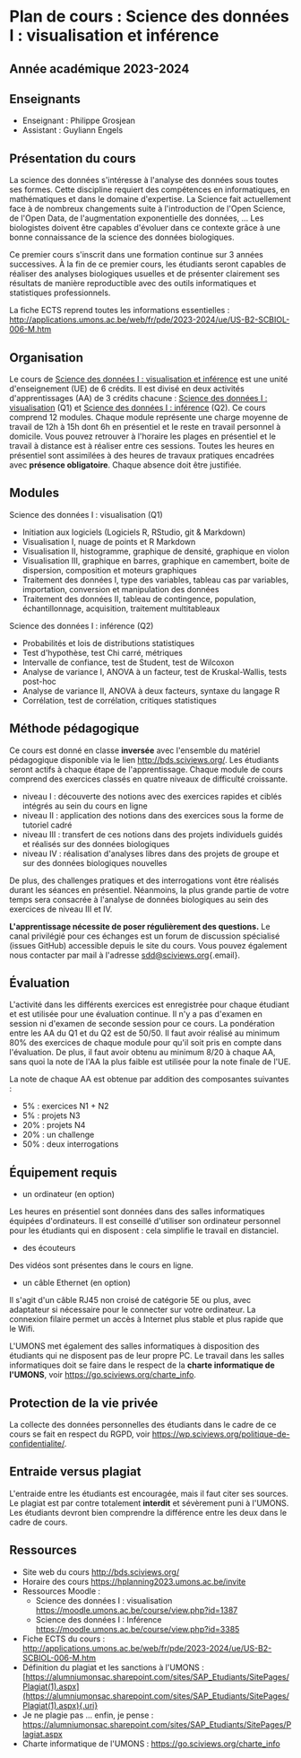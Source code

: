 # Plan de cours : Science des données I : visualisation et inférence

## Année académique 2023-2024

## Enseignants

-   Enseignant : Philippe Grosjean
-   Assistant : Guyliann Engels

## Présentation du cours

La science des données s'intéresse à l'analyse des données sous toutes ses formes. Cette discipline requiert des compétences en informatiques, en mathématiques et dans le domaine d'expertise. La Science fait actuellement face à de nombreux changements suite à l'introduction de l'Open Science, de l'Open Data, de l'augmentation exponentielle des données, ... Les biologistes doivent être capables d'évoluer dans ce contexte grâce à une bonne connaissance de la science des données biologiques.

Ce premier cours s'inscrit dans une formation continue sur 3 années successives. À la fin de ce premier cours, les étudiants seront capables de réaliser des analyses biologiques usuelles et de présenter clairement ses résultats de manière reproductible avec des outils informatiques et statistiques professionnels.

La fiche ECTS reprend toutes les informations essentielles : <http://applications.umons.ac.be/web/fr/pde/2023-2024/ue/US-B2-SCBIOL-006-M.htm>

## Organisation

Le cours de [Science des données I : visualisation et inférence](http://applications.umons.ac.be/web/fr/pde/2023-2024/ue/US-B2-SCBIOL-006-M.htm) est une unité d'enseignement (UE) de 6 crédits. Il est divisé en deux activités d'apprentissages (AA) de 3 crédits chacune : [Science des données I : visualisation](http://applications.umons.ac.be/web/fr/pde/2023-2024/aa/S-BIOG-006.htm) (Q1) et [Science des données I : inférence](http://applications.umons.ac.be/web/fr/pde/2023-2024/aa/S-BIOG-027.htm) (Q2). Ce cours comprend 12 modules. Chaque module représente une charge moyenne de travail de 12h à 15h dont 6h en présentiel et le reste en travail personnel à domicile. Vous pouvez retrouver à l'horaire les plages en présentiel et le travail à distance est à réaliser entre ces sessions. Toutes les heures en présentiel sont assimilées à des heures de travaux pratiques encadrées avec **présence obligatoire**. Chaque absence doit être justifiée.

## Modules

Science des données I : visualisation (Q1)

-   Initiation aux logiciels (Logiciels R, RStudio, git & Markdown)
-   Visualisation I, nuage de points et R Markdown
-   Visualisation II, histogramme, graphique de densité, graphique en violon
-   Visualisation III, graphique en barres, graphique en camembert, boite de dispersion, composition et moteurs graphiques
-   Traitement des données I, type des variables, tableau cas par variables, importation, conversion et manipulation des données
-   Traitement des données II, tableau de contingence, population, échantillonnage, acquisition, traitement multitableaux

Science des données I : inférence (Q2)

-   Probabilités et lois de distributions statistiques
-   Test d'hypothèse, test Chi carré, métriques
-   Intervalle de confiance, test de Student, test de Wilcoxon
-   Analyse de variance I, ANOVA à un facteur, test de Kruskal-Wallis, tests post-hoc
-   Analyse de variance II, ANOVA à deux facteurs, syntaxe du langage R
-   Corrélation, test de corrélation, critiques statistiques

## Méthode pédagogique

Ce cours est donné en classe **inversée** avec l'ensemble du matériel pédagogique disponible via le lien <http://bds.sciviews.org/>. Les étudiants seront actifs à chaque étape de l'apprentissage. Chaque module de cours comprend des exercices classés en quatre niveaux de difficulté croissante.

-   niveau I : découverte des notions avec des exercices rapides et ciblés intégrés au sein du cours en ligne
-   niveau II : application des notions dans des exercices sous la forme de tutoriel cadré
-   niveau III : transfert de ces notions dans des projets individuels guidés et réalisés sur des données biologiques
-   niveau IV : réalisation d'analyses libres dans des projets de groupe et sur des données biologiques nouvelles

De plus, des challenges pratiques et des interrogations vont être réalisés durant les séances en présentiel. Néanmoins, la plus grande partie de votre temps sera consacrée à l'analyse de données biologiques au sein des exercices de niveau III et IV.

**L'apprentissage nécessite de poser régulièrement des questions.** Le canal privilégié pour ces échanges est un forum de discussion spécialisé (issues GitHub) accessible depuis le site du cours. Vous pouvez également nous contacter par mail à l'adresse [sdd\@sciviews.org](mailto:sdd@sciviews.org){.email}.

## Évaluation

L'activité dans les différents exercices est enregistrée pour chaque étudiant et est utilisée pour une évaluation continue. Il n'y a pas d'examen en session ni d'examen de seconde session pour ce cours. La pondération entre les AA du Q1 et du Q2 est de 50/50. Il faut avoir réalisé au minimum 80% des exercices de chaque module pour qu'il soit pris en compte dans l'évaluation. De plus, il faut avoir obtenu au minimum 8/20 à chaque AA, sans quoi la note de l'AA la plus faible est utilisée pour la note finale de l'UE.

La note de chaque AA est obtenue par addition des composantes suivantes :

- 5% : exercices N1 + N2
- 5% : projets N3
- 20% : projets N4
- 20% : un challenge
- 50% : deux interrogations 

## Équipement requis

-   un ordinateur (en option)

Les heures en présentiel sont données dans des salles informatiques équipées d'ordinateurs. Il est conseillé d'utiliser son ordinateur personnel pour les étudiants qui en disposent : cela simplifie le travail en distanciel.

-   des écouteurs

Des vidéos sont présentes dans le cours en ligne.

-   un câble Ethernet (en option)

Il s'agit d'un câble RJ45 non croisé de catégorie 5E ou plus, avec adaptateur si nécessaire pour le connecter sur votre ordinateur. La connexion filaire permet un accès à Internet plus stable et plus rapide que le Wifi.

L'UMONS met également des salles informatiques à disposition des étudiants qui ne disposent pas de leur propre PC. Le travail dans les salles informatiques doit se faire dans le respect de la **charte informatique de l'UMONS**, voir <https://go.sciviews.org/charte_info>.

## Protection de la vie privée

La collecte des données personnelles des étudiants dans le cadre de ce cours se fait en respect du RGPD, voir <https://wp.sciviews.org/politique-de-confidentialite/>.

## Entraide versus plagiat

L'entraide entre les étudiants est encouragée, mais il faut citer ses sources. Le plagiat est par contre totalement **interdit** et sévèrement puni à l'UMONS. Les étudiants devront bien comprendre la différence entre les deux dans le cadre de cours.

## Ressources

-   Site web du cours <http://bds.sciviews.org/>
-   Horaire des cours <https://hplanning2023.umons.ac.be/invite>
-   Ressources Moodle :
    -   Science des données I : visualisation <https://moodle.umons.ac.be/course/view.php?id=1387>
    -   Science des données I : Inférence <https://moodle.umons.ac.be/course/view.php?id=3385>
-   Fiche ECTS du cours : <http://applications.umons.ac.be/web/fr/pde/2023-2024/ue/US-B2-SCBIOL-006-M.htm>
-   Définition du plagiat et les sanctions à l'UMONS : [https://alumniumonsac.sharepoint.com/sites/SAP_Etudiants/SitePages/Plagiat(1).aspx](https://alumniumonsac.sharepoint.com/sites/SAP_Etudiants/SitePages/Plagiat(1).aspx){.uri}
-   Je ne plagie pas ... enfin, je pense : <https://alumniumonsac.sharepoint.com/sites/SAP_Etudiants/SitePages/Plagiat.aspx>
-   Charte informatique de l'UMONS : <https://go.sciviews.org/charte_info>
